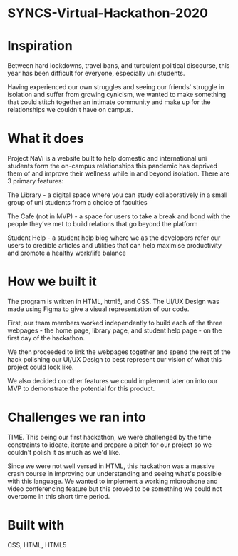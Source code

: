 # SYNCS-Virtual-Hackathon-2020

# Inspiration

Between hard lockdowns, travel bans, and turbulent political discourse, this year has been difficult for everyone, especially uni students.

Having experienced our own struggles and seeing our friends' struggle in isolation and suffer from growing cynicism, we wanted to make something that could stitch together an intimate community and make up for the relationships we couldn't have on campus.

# What it does

Project NaVi is a website built to help domestic and international uni students form the on-campus relationships this pandemic has deprived them of and improve their wellness while in and beyond isolation. There are 3 primary features:

The Library - a digital space where you can study collaboratively in a small group of uni students from a choice of faculties

The Cafe (not in MVP) - a space for users to take a break and bond with the people they’ve met to build relations that go beyond the platform

Student Help - a student help blog where we as the developers refer our users to credible articles and utilities that can help maximise productivity and promote a healthy work/life balance

# How we built it

The program is written in HTML, html5, and CSS. The UI/UX Design was made using Figma to give a visual representation of our code.

First, our team members worked independently to build each of the three webpages - the home page, library page, and student help page - on the first day of the hackathon.

We then proceeded to link the webpages together and spend the rest of the hack polishing our UI/UX Design to best represent our vision of what this project could look like.

We also decided on other features we could implement later on into our MVP to demonstrate the potential for this product.

# Challenges we ran into

TIME. This being our first hackathon, we were challenged by the time constraints to ideate, iterate and prepare a pitch for our project so we couldn't polish it as much as we'd like.

Since we were not well versed in HTML, this hackathon was a massive crash course in improving our understanding and seeing what's possible with this language. We wanted to implement a working microphone and video conferencing feature but this proved to be something we could not overcome in this short time period.

# Built with

CSS, HTML, HTML5
